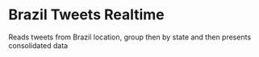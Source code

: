 # Brazil Tweets Realtime

Reads tweets from Brazil location, group then by state and then presents 
consolidated data



